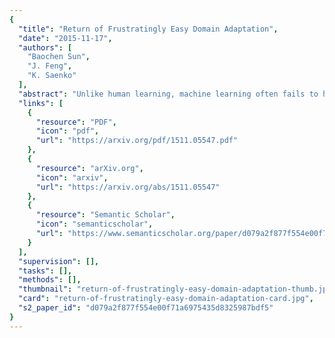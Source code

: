 ```yaml
---
{
  "title": "Return of Frustratingly Easy Domain Adaptation",
  "date": "2015-11-17",
  "authors": [
    "Baochen Sun",
    "J. Feng",
    "K. Saenko"
  ],
  "abstract": "Unlike human learning, machine learning often fails to handle changes between training (source) and test (target) input distributions. Such domain shifts, common in practical scenarios, severely damage the performance of conventional machine learning methods. Supervised domain adaptation methods have been proposed for the case when the target data have labels, including some that perform very well despite being \"frustratingly easy\" to implement. However, in practice, the target domain is often unlabeled, requiring unsupervised adaptation. We propose a simple, effective, and efficient method for unsupervised domain adaptation called CORrelation ALignment (CORAL). CORAL minimizes domain shift by aligning the second-order statistics of source and target distributions, without requiring any target labels. Even though it is extraordinarily simple--it can be implemented in four lines of Matlab code--CORAL performs remarkably well in extensive evaluations on standard benchmark datasets.",
  "links": [
    {
      "resource": "PDF",
      "icon": "pdf",
      "url": "https://arxiv.org/pdf/1511.05547.pdf"
    },
    {
      "resource": "arXiv.org",
      "icon": "arxiv",
      "url": "https://arxiv.org/abs/1511.05547"
    },
    {
      "resource": "Semantic Scholar",
      "icon": "semanticscholar",
      "url": "https://www.semanticscholar.org/paper/d079a2f877f554e00f71a6975435d8325987bdf5"
    }
  ],
  "supervision": [],
  "tasks": [],
  "methods": [],
  "thumbnail": "return-of-frustratingly-easy-domain-adaptation-thumb.jpg",
  "card": "return-of-frustratingly-easy-domain-adaptation-card.jpg",
  "s2_paper_id": "d079a2f877f554e00f71a6975435d8325987bdf5"
}
---
```


